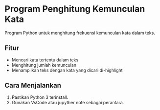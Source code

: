 # Program Penghitung Kemunculan Kata

Program Python untuk menghitung frekuensi kemunculan kata dalam teks.

## Fitur
- Mencari kata tertentu dalam teks
- Menghitung jumlah kemunculan
- Menampilkan teks dengan kata yang dicari di-highlight

## Cara Menjalankan
1. Pastikan Python 3 terinstall.
2. Gunakan VsCode atau jupyther note sebagai perantara.
